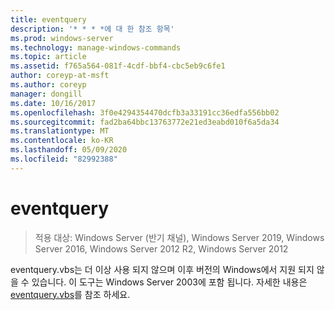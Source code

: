 ```yaml
---
title: eventquery
description: '* * * *에 대 한 참조 항목'
ms.prod: windows-server
ms.technology: manage-windows-commands
ms.topic: article
ms.assetid: f765a564-081f-4cdf-bbf4-cbc5eb9c6fe1
author: coreyp-at-msft
ms.author: coreyp
manager: dongill
ms.date: 10/16/2017
ms.openlocfilehash: 3f0e4294354470dcfb3a33191cc36edfa556bb02
ms.sourcegitcommit: fad2ba64bbc13763772e21ed3eabd010f6a5da34
ms.translationtype: MT
ms.contentlocale: ko-KR
ms.lasthandoff: 05/09/2020
ms.locfileid: "82992388"
---
```

# <a name="eventquery"></a>eventquery

> 적용 대상: Windows Server (반기 채널), Windows Server 2019, Windows Server 2016, Windows Server 2012 R2, Windows Server 2012

eventquery.vbs는 더 이상 사용 되지 않으며 이후 버전의 Windows에서 지원 되지 않을 수 있습니다.
이 도구는 Windows Server 2003에 포함 됩니다. 자세한 내용은 [eventquery.vbs](https://technet.microsoft.com/library/cc772995(v=ws.10).aspx)를 참조 하세요.
